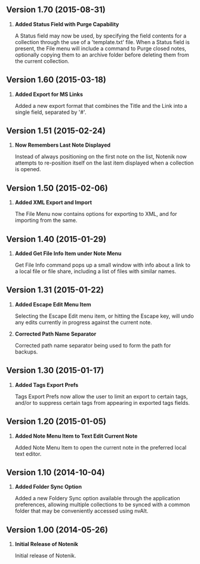 
## Version 1.70 (2015-08-31)

1. **Added Status Field with Purge Capability**

    A Status field may now be used, by specifying the field contents for a collection through the use of a 'template.txt' file. When a Status field is present, the File menu will include a command to Purge closed notes, optionally copying them to an archive folder before deleting them from the current collection.


## Version 1.60 (2015-03-18)

1. **Added Export for MS Links**

    Added a new export format that combines the Title and the Link into a single field, separated by '#'.


## Version 1.51 (2015-02-24)

1. **Now Remembers Last Note Displayed**

    Instead of always positioning on the first note on the list, Notenik now attempts to re-position itself on the last item displayed when a collection is opened.


## Version 1.50 (2015-02-06)

1. **Added XML Export and Import**

    The File Menu now contains options for exporting to XML, and for importing from the same.


## Version 1.40 (2015-01-29)

1. **Added Get File Info Item under Note Menu**

    Get File Info command pops up a small window with info about a link to a local file or file share, including a list of files with similar names.


## Version 1.31 (2015-01-22)

1. **Added Escape Edit Menu Item**

    Selecting the Escape Edit menu item, or hitting the Escape key, will undo any edits currently in progress against the current note.

2. **Corrected Path Name Separator**

    Corrected path name separator being used to form the path for backups.


## Version 1.30 (2015-01-17)

1. **Added Tags Export Prefs**

    Tags Export Prefs now allow the user to limit an export to certain tags, and/or to suppress certain tags from appearing in exported tags fields.


## Version 1.20 (2015-01-05)

1. **Added Note Menu Item to Text Edit Current Note**

    Added Note Menu Item to open the current note in the preferred local text editor.


## Version 1.10 (2014-10-04)

1. **Added Folder Sync Option**

    Added a new Foldery Sync option available through the application preferences, allowing multiple collections to be synced with a common folder that may be conveniently accessed using nvAlt.


## Version 1.00 (2014-05-26)

1. **Initial Release of Notenik**

    Initial release of Notenik.

